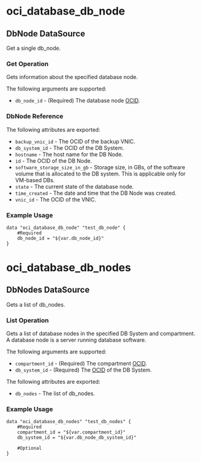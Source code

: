 # oci_database_db_node

## DbNode DataSource

Get a single db_node.

### Get Operation
Gets information about the specified database node.

The following arguments are supported:

* `db_node_id` - (Required) The database node [OCID](https://docs.us-phoenix-1.oraclecloud.com/Content/General/Concepts/identifiers.htm).

### DbNode Reference

The following attributes are exported:

* `backup_vnic_id` - The OCID of the backup VNIC.
* `db_system_id` - The OCID of the DB System.
* `hostname` - The host name for the DB Node.
* `id` - The OCID of the DB Node.
* `software_storage_size_in_gb` - Storage size, in GBs, of the software volume that is allocated to the DB system. This is applicable only for VM-based DBs. 
* `state` - The current state of the database node.
* `time_created` - The date and time that the DB Node was created.
* `vnic_id` - The OCID of the VNIC.

### Example Usage

```
data "oci_database_db_node" "test_db_node" {
	#Required
	db_node_id = "${var.db_node_id}"
}
```

# oci_database_db_nodes

## DbNodes DataSource

Gets a list of db_nodes.

### List Operation
Gets a list of database nodes in the specified DB System and compartment. A database node is a server running database software.

The following arguments are supported:

* `compartment_id` - (Required) The compartment [OCID](https://docs.us-phoenix-1.oraclecloud.com/Content/General/Concepts/identifiers.htm).
* `db_system_id` - (Required) The [OCID](https://docs.us-phoenix-1.oraclecloud.com/Content/General/Concepts/identifiers.htm) of the DB System.


The following attributes are exported:

* `db_nodes` - The list of db_nodes.

### Example Usage

```hcl
data "oci_database_db_nodes" "test_db_nodes" {
	#Required
	compartment_id = "${var.compartment_id}"
	db_system_id = "${var.db_node_db_system_id}"

	#Optional
}
```